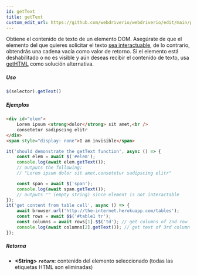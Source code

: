 ```yaml
---
id: getText
title: getText
custom_edit_url: https://github.com/webdriverio/webdriverio/edit/main/packages/webdriverio/src/commands/element/getText.ts
---
```


Obtiene el contenido de texto de un elemento DOM. Asegúrate de que el elemento
del que quieres solicitar el texto [sea interactuable](http://www.w3.org/TR/webdriver/#interactable),
de lo contrario, obtendrás una cadena vacía como valor de retorno. Si el elemento está deshabilitado o no
es visible y aún deseas recibir el contenido de texto, usa [getHTML](https://webdriver.io/docs/api/element/getHTML)
como solución alternativa.

##### Uso

```js
$(selector).getText()
```

##### Ejemplos

```html title="index.html"
<div id="elem">
    Lorem ipsum <strong>dolor</strong> sit amet,<br />
    consetetur sadipscing elitr
</div>
<span style="display: none">I am invisible</span>
```

```js title="getText.js"
it('should demonstrate the getText function', async () => {
    const elem = await $('#elem');
    console.log(await elem.getText());
    // outputs the following:
    // "Lorem ipsum dolor sit amet,consetetur sadipscing elitr"

    const span = await $('span');
    console.log(await span.getText());
    // outputs "" (empty string) since element is not interactable
});
it('get content from table cell', async () => {
    await browser.url('http://the-internet.herokuapp.com/tables');
    const rows = await $$('#table1 tr');
    const columns = await rows[1].$$('td'); // get columns of 2nd row
    console.log(await columns[2].getText()); // get text of 3rd column
});
```

##### Retorna

- **&lt;String&gt;**
            **<code><var>return</var></code>:** contenido del elemento seleccionado (todas las etiquetas HTML son eliminadas)